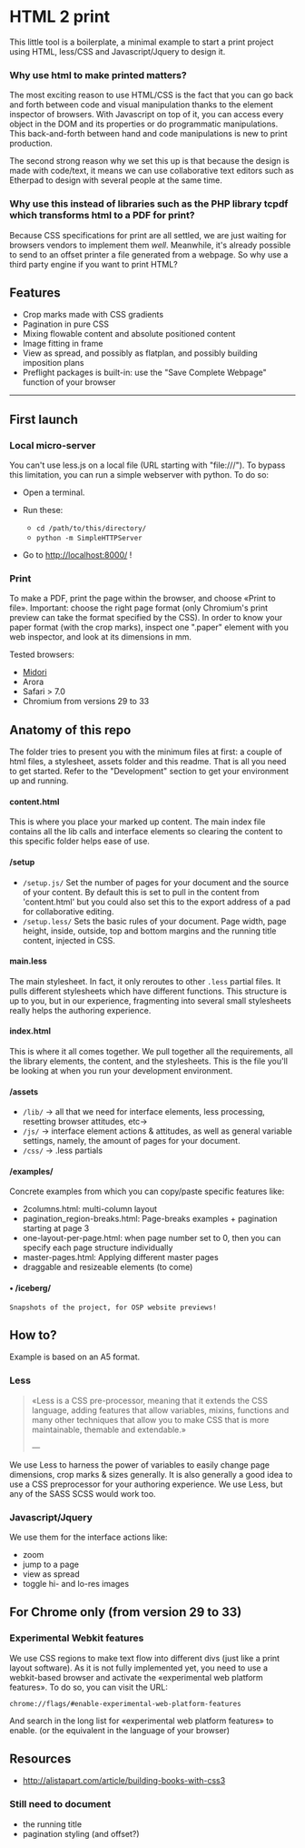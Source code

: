 HTML 2 print
============

This little tool is a boilerplate, a minimal example to start a print project
using HTML, less/CSS and Javascript/Jquery to design it.

### Why use html to make printed matters?

The most exciting reason to use HTML/CSS is the fact that you can go back
and forth between code and visual manipulation thanks to the element inspector
of browsers. With Javascript on top of it, you can access every object in the
DOM and its properties or do programmatic manipulations. This back-and-forth
between hand and code manipulations is new to print production.

The second strong reason why we set this up is that because the design is made
with code/text, it means we can use collaborative text editors such as
Etherpad to design with several people at the same time.

### Why use this instead of libraries such as the PHP library tcpdf which transforms html to a PDF for print?

Because CSS specifications for print are all settled, we are just waiting for
browsers vendors to implement them *well*. Meanwhile, it's already
possible to send to an offset printer a file generated from a webpage. So why
use a third party engine if you want to print HTML?

Features
--------
- Crop marks made with CSS gradients
- Pagination in pure CSS
- Mixing flowable content and absolute positioned content
- Image fitting in frame
- View as spread, and possibly as flatplan, and possibly building imposition
  plans
- Preflight packages is built-in: use the "Save Complete Webpage" function of
  your browser


* * *

First launch
------------

### Local micro-server

You can't use less.js on a local file (URL starting with "file:///").
To bypass this limitation, you can run a simple webserver with python.
To do so:

- Open a terminal.
- Run these:

   - `cd /path/to/this/directory/`
   - `python -m SimpleHTTPServer`

- Go to <http://localhost:8000/> !


### Print

To make a PDF, print the page within the browser, and choose «Print to file».
Important: choose the right page format (only Chromium's print preview can take the format specified by the CSS).
In order to know your paper format (with the crop marks), inspect one ".paper" element with you web inspector, and look at its dimensions in mm.

Tested browsers:
- [Midori](http://midori-browser.org/)
- Arora
- Safari > 7.0
- Chromium from versions 29 to 33


Anatomy of this repo
--------------------

The folder tries to present you with the minimum files at first: a couple of html files, a stylesheet, assets folder and this readme.
That is all you need to get started. Refer to the "Development" section to get your environment up and running.

#### content.html
This is where you place your marked up content. The main index file contains all the lib calls and interface elements so clearing the content to this specific folder helps ease of use.

#### /setup

- `/setup.js/` Set the number of pages for your document and the source of your content. By default this is set to pull in the content from 'content.html' but you could also set this to the export address of a pad for collaborative editing.
- `/setup.less/` Sets the basic rules of your document. Page width, page height, inside, outside, top and bottom margins and the running title content, injected in CSS.

#### main.less
The main stylesheet. In fact, it only reroutes to other `.less` partial files. It pulls different stylesheets which have different functions. This structure is up to you, but in our experience, fragmenting into several small stylesheets really helps the authoring experience.

#### index.html
This is where it all comes together. We pull together all the requirements, all the library elements, the content, and the stylesheets. This is the file you'll be looking at when you run your development environment.

#### /assets

- `/lib/` → all that we need for interface elements, less processing, resetting browser attitudes, etc→
- `/js/` → interface element actions & attitudes, as well as general variable settings, namely, the amount of pages for your document.
- `/css/` → .less partials

#### /examples/

Concrete examples from which you can copy/paste specific features like:
- 2columns.html: multi-column layout
- pagination_region-breaks.html: Page-breaks examples + pagination starting at page 3
- one-layout-per-page.html: when page number set to 0, then you can specify each page structure individually
- master-pages.html: Applying different master pages
- draggable and resizeable elements (to come)

#### • /iceberg/
	Snapshots of the project, for OSP website previews!






How to?
---

Example is based on an A5 format.

### Less

> «Less is a CSS pre-processor, meaning that it extends the CSS language, adding
features that allow variables, mixins, functions and many other techniques
that allow you to make CSS that is more maintainable, themable and
extendable.»
> <footer>— <http://lesscss.org/></footer>

We use Less to harness the power of variables to easily change page dimensions, crop marks & sizes generally.
It is also generally a good idea to use a CSS preprocessor for your authoring experience. We use Less, but any of the SASS SCSS would work too.

### Javascript/Jquery

We use them for the interface actions like:
- zoom
- jump to a page
- view as spread
- toggle hi- and lo-res images


For Chrome only (from version 29 to 33)
---------------------------------------

### Experimental Webkit features

We use CSS regions to make text flow into different divs (just like a print
layout software). As it is not fully implemented yet, you need to use a
webkit-based browser and activate the «experimental web platform features».
To do so, you can visit the URL:

    chrome://flags/#enable-experimental-web-platform-features

And search in the long list for «experimental web platform features» to enable.
(or the equivalent in the language of your browser)



Resources
---------

- <http://alistapart.com/article/building-books-with-css3>

### Still need to document
- the running title
- pagination styling (and offset?)

